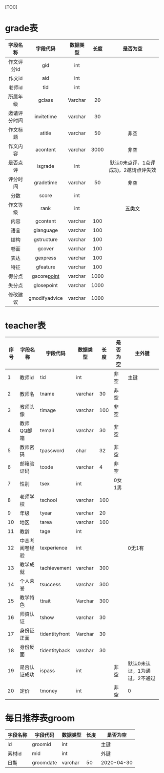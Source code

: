 [TOC]



# grade表

|   字段名称   |                           字段代码                           | 数据类型 | 长度 |               是否为空                |
| :----------: | :----------------------------------------------------------: | :------: | :--: | :-----------------------------------: |
|  作文评分id  |                             gid                              |   int    |      |                                       |
|    作文id    |                             aid                              |   int    |      |                                       |
|    老师id    |                             tid                              |   int    |      |                                       |
|   所属年级   |                            gclass                            | Varchar  |  20  |                                       |
| 邀请评分时间 |                          invitetime                          | varchar  |  30  |                                       |
|   作文标题   |                            atitle                            | varchar  |  50  |                 非空                  |
|   作文内容   |                           acontent                           | varchar  | 3000 |                 非空                  |
|   是否点评   |                           isgrade                            |   int    |      | 默认0未点评，1点评成功，2邀请点评失效 |
|   评分时间   |                          gradetime                           | varchar  |  50  |                 非空                  |
|     分数     |                            score                             |   int    |      |                                       |
|   作文等级   |                             rank                             |   int    |      |                五类文                 |
|     内容     |                           gcontent                           | varchar  | 100  |                                       |
|     语言     |                          glanguage                           | varchar  | 100  |                                       |
|     结构     |                          gstructure                          | varchar  | 100  |                                       |
|     卷面     |                            gcover                            | varchar  | 100  |                                       |
|     表达     |                           gexpress                           | varchar  | 100  |                                       |
|     特征     |                           gfeature                           | varchar  | 100  |                                       |
|    得分点    | gscore[point](http://www.youdao.com/w/point/#keyfrom=E2Ctranslation) | varchar  | 1000 |                                       |
|    失分点    |                          glosepoint                          | varchar  | 1000 |                                       |
|   修改建议   |                        gmodifyadvice                         | varchar  | 1000 |                                       |

# teacher表

| 序号 | 字段名称       | 字段代码       | 数据类型 | 长度 | 是否为空 | 主外键                        |
| ---- | -------------- | -------------- | -------- | ---- | -------- | ----------------------------- |
| 1    | 教师id         | tid            | int      |      | 非空     | 主键                          |
| 2    | 教师名         | tname          | varchar  | 30   | 非空     |                               |
| 3    | 教师头像       | timage         | varchar  | 100  | 非空     |                               |
| 4    | 教师QQ邮箱     | temail         | varchar  | 30   | 非空     |                               |
| 5    | 教师密码       | tpassword      | char     | 32   | 非空     |                               |
| 6    | 邮箱验证码     | tcode          | varchar  | 4    | 非空     |                               |
| 7    | 性别           | tsex           | int      |      | 0女1男   |                               |
| 8    | 老师学校       | tschool        | varchar  | 100  |          |                               |
| 9    | 年级           | tyear          | varchar  | 20   |          |                               |
| 10   | 地区           | tarea          | varchar  | 100  |          |                               |
| 11   | 教龄           | tage           | int      |      |          |                               |
| 12   | 中高考阅卷经验 | texperience    | int      |      |          | 0无1有                        |
| 13   | 教学成就       | tachievement   | varchar  | 300  |          |                               |
| 14   | 个人荣誉       | tsuccess       | varchar  | 300  |          |                               |
| 15   | 教学特色       | ttrait         | Varchar  | 300  |          |                               |
| 16   | 师资认证       | tshow          | varchar  | 30   |          |                               |
| 17   | 身份证正面     | tidentityfront | Varchar  | 30   |          |                               |
| 18   | 身份反面       | tidentityback  | varchar  | 30   |          |                               |
| 19   | 是否认证成功   | ispass         | int      |      | 非空     | 默认0未认证，1为通过，2不通过 |
| 20   | 定价           | tmoney         | int      |      | 非空     | 0                             |

# 每日推荐表groom

| 字段名称 | 字段代码  | 数据类型 | 长度 | 是否为空   |
| -------- | --------- | -------- | ---- | ---------- |
| id       | groomid   | int      |      | 主键       |
| 素材id   | mid       | int      |      | 外键       |
| 日期     | groomdate | varchar  | 50   | 2020-04-30 |

